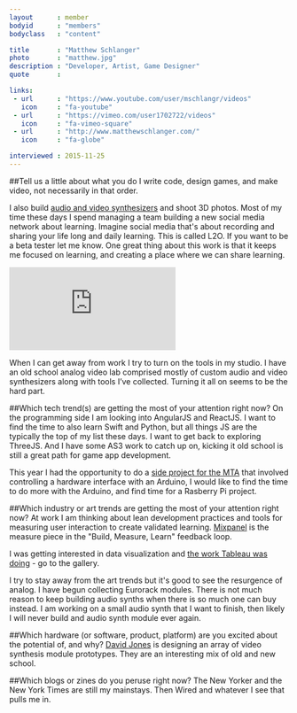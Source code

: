 ```yaml
---
layout      : member
bodyid      : "members"
bodyclass   : "content"

title       : "Matthew Schlanger"
photo       : "matthew.jpg"
description : "Developer, Artist, Game Designer"
quote       : 

links:
 - url      : "https://www.youtube.com/user/mschlangr/videos"
   icon     : "fa-youtube"
 - url      : "https://vimeo.com/user1702722/videos"
   icon     : "fa-vimeo-square"
 - url      : "http://www.matthewschlanger.com/"
   icon     : "fa-globe"

interviewed : 2015-11-25
---
```


##Tell us a little about what you do
I write code, design games, and make video, not necessarily in that order.

I also build [audio and video synthesizers](http://matthewschlanger.com/blog/modular-video-synth) and shoot 3D photos. Most of my time these days I spend managing a team building a new social media network about learning. Imagine social media that's about recording and sharing your life long and daily learning. This is called L2O. If you want to be a beta tester let me know. One great thing about this work is that it keeps me focused on learning, and creating a place where we can share learning.

<div class="video">
	<iframe src="https://player.vimeo.com/video/18288701?color=ffffff" frameborder="0" webkitallowfullscreen mozallowfullscreen allowfullscreen></iframe>
</div>

When I can get away from work I try to turn on the tools in my studio. I have an old school analog video lab comprised mostly of custom audio and video synthesizers along with tools I’ve collected. Turning it all on seems to be the hard part.

##Which tech trend(s) are getting the most of your attention right now?
On the programming side I am looking into AngularJS and ReactJS. I want to find the time to also learn Swift and Python, but all things JS are the typically the top of my list these days. I want to get back to exploring ThreeJS. And I have some AS3 work to catch up on, kicking it old school is still a great path for game app development.

This year I had the opportunity to do a [side project for the MTA](http://www.dnainfo.com/new-york/20150529/upper-east-side/video-mta-simulator-lets-you-drive-second-avenue-subway) that involved controlling a hardware interface with an Arduino, I would like to find the time to do more with the Arduino, and find time for a Rasberry Pi project.

##Which industry or art trends are getting the most of your attention right now?
At work I am thinking about lean development practices and tools for measuring user interaction to create validated learning. [Mixpanel](https://mixpanel.com/learn/segmentation) is the measure piece in the "Build, Measure, Learn" feedback loop.

I was getting interested in data visualization and [the work Tableau was doing](http://www.tableau.com/products/cloud-bi) - go to the gallery.

I try to stay away from the art trends but it's good to see the resurgence of analog. I have begun collecting Eurorack modules. There is not much reason to keep building audio synths when there is so much one can buy instead. I am working on a small audio synth that I want to finish, then likely I will never build and audio synth module ever again.

##Which hardware (or software, product, platform) are you excited about the potential of, and why?
[David Jones](http://www.jonesvideo.com/) is designing an array of video synthesis module prototypes. They are an interesting mix of old and new school.
 
##Which blogs or zines do you peruse right now?
The New Yorker and the New York Times are still my mainstays. Then Wired and whatever I see that pulls me in.